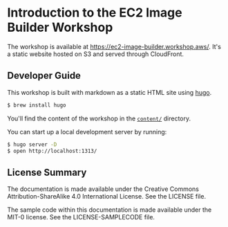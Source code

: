 # Introduction to the EC2 Image Builder Workshop

The workshop is available at https://ec2-image-builder.workshop.aws/. It's a static website
hosted on S3 and served through CloudFront.

## Developer Guide

This workshop is built with markdown as a static HTML site using [hugo](http://gohugo.io).

```bash
$ brew install hugo
```

You'll find the content of the workshop in the [`content/`](content/) directory.

You can start up a local development server by running:

```bash
$ hugo server -D
$ open http://localhost:1313/
```

## License Summary

The documentation is made available under the Creative Commons Attribution-ShareAlike 4.0 International License. See the LICENSE file.

The sample code within this documentation is made available under the MIT-0 license. See the LICENSE-SAMPLECODE file.